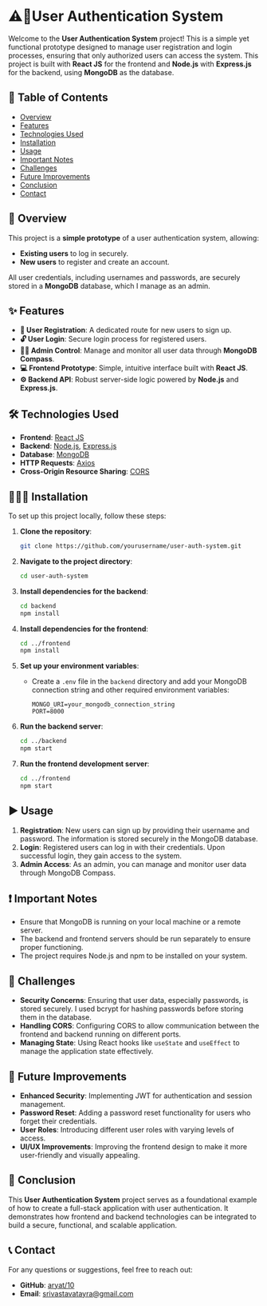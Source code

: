 
# ⚠️👤User Authentication System

Welcome to the **User Authentication System** project! This is a simple yet functional prototype designed to manage user registration and login processes, ensuring that only authorized users can access the system. This project is built with **React JS** for the frontend and **Node.js** with **Express.js** for the backend, using **MongoDB** as the database.

## 📝 Table of Contents

- [Overview](#overview)
- [Features](#features)
- [Technologies Used](#technologies-used)
- [Installation](#installation)
- [Usage](#usage)
- [Important Notes](#important-notes)
- [Challenges](#challenges)
- [Future Improvements](#future-improvements)
- [Conclusion](#conclusion)
- [Contact](#contact)

## 📖 Overview

This project is a **simple prototype** of a user authentication system, allowing:

- **Existing users** to log in securely.
- **New users** to register and create an account.
  
All user credentials, including usernames and passwords, are securely stored in a **MongoDB** database, which I manage as an admin.

## ✨ Features

- **🔐 User Registration**: A dedicated route for new users to sign up.
- **🔓 User Login**: Secure login process for registered users.
- **👨‍💻 Admin Control**: Manage and monitor all user data through **MongoDB Compass**.
- **💻 Frontend Prototype**: Simple, intuitive interface built with **React JS**.
- **⚙️ Backend API**: Robust server-side logic powered by **Node.js** and **Express.js**.

## 🛠️ Technologies Used

- **Frontend**: [React JS](https://reactjs.org/)
- **Backend**: [Node.js](https://nodejs.org/), [Express.js](https://expressjs.com/)
- **Database**: [MongoDB](https://www.mongodb.com/)
- **HTTP Requests**: [Axios](https://axios-http.com/)
- **Cross-Origin Resource Sharing**: [CORS](https://expressjs.com/en/resources/middleware/cors.html)

## 👨🏻‍💻 Installation

To set up this project locally, follow these steps:

1. **Clone the repository**:
   ```bash
   git clone https://github.com/yourusername/user-auth-system.git
   ```

2. **Navigate to the project directory**:
   ```bash
   cd user-auth-system
   ```

3. **Install dependencies for the backend**:
   ```bash
   cd backend
   npm install
   ```

4. **Install dependencies for the frontend**:
   ```bash
   cd ../frontend
   npm install
   ```

5. **Set up your environment variables**:
   - Create a `.env` file in the `backend` directory and add your MongoDB connection string and other required environment variables:
     ```env
     MONGO_URI=your_mongodb_connection_string
     PORT=8000
     ```
   
6. **Run the backend server**:
   ```bash
   cd ../backend
   npm start
   ```

7. **Run the frontend development server**:
   ```bash
   cd ../frontend
   npm start
   ```

## ▶️ Usage

1. **Registration**: New users can sign up by providing their username and password. The information is stored securely in the MongoDB database.
2. **Login**: Registered users can log in with their credentials. Upon successful login, they gain access to the system.
3. **Admin Access**: As an admin, you can manage and monitor user data through MongoDB Compass.

## ❗ Important Notes

- Ensure that MongoDB is running on your local machine or a remote server.
- The backend and frontend servers should be run separately to ensure proper functioning.
- The project requires Node.js and npm to be installed on your system.

## 🧗 Challenges

- **Security Concerns**: Ensuring that user data, especially passwords, is stored securely. I used bcrypt for hashing passwords before storing them in the database.
- **Handling CORS**: Configuring CORS to allow communication between the frontend and backend running on different ports.
- **Managing State**: Using React hooks like `useState` and `useEffect` to manage the application state effectively.

## 🚀 Future Improvements

- **Enhanced Security**: Implementing JWT for authentication and session management.
- **Password Reset**: Adding a password reset functionality for users who forget their credentials.
- **User Roles**: Introducing different user roles with varying levels of access.
- **UI/UX Improvements**: Improving the frontend design to make it more user-friendly and visually appealing.

## 🎉 Conclusion

This **User Authentication System** project serves as a foundational example of how to create a full-stack application with user authentication. It demonstrates how frontend and backend technologies can be integrated to build a secure, functional, and scalable application.

## 📞 Contact

For any questions or suggestions, feel free to reach out:

- **GitHub**: [aryat/10](https://github.com/aryat10)
- **Email**: srivastavatayra@gmail.com
